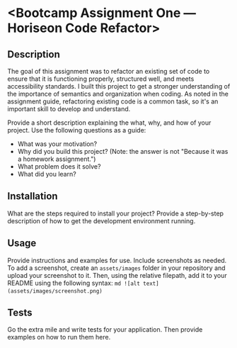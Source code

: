 # <Bootcamp Assignment One — Horiseon Code Refactor>
## Description
The goal of this assignment was to refactor an existing set of code to ensure that it is functioning properly, structured well, and meets accessibility standards. I built this project to get a stronger understanding of the importance of semantics and organization when coding. As noted in the assignment guide, refactoring existing code is a common task, so it's an important skill to develop and understand. 

Provide a short description explaining the what, why, and how of your project. Use the following questions as a guide:
- What was your motivation?
- Why did you build this project? (Note: the answer is not "Because it was a homework assignment.")
- What problem does it solve?
- What did you learn?


## Installation
What are the steps required to install your project? Provide a step-by-step description of how to get the development environment running.

## Usage
Provide instructions and examples for use. Include screenshots as needed.
To add a screenshot, create an `assets/images` folder in your repository and upload your screenshot to it. Then, using the relative filepath, add it to your README using the following syntax:
    ```md
    ![alt text](assets/images/screenshot.png)
    ```

## Tests
Go the extra mile and write tests for your application. Then provide examples on how to run them here.